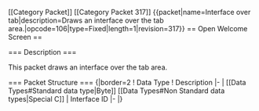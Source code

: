 \[\[Category Packet\]\] \[\[Category Packet 317\]\]
{{packet\|name=Interface over tab\|description=Draws an interface over
the tab area.\|opcode=106\|type=Fixed\|length=1\|revision=317}} == Open
Welcome Screen ==

=== Description ===

This packet draws an interface over the tab area.

=== Packet Structure === {\|border=2 ! Data Type ! Description \|- \|
\[\[Data Types\#Standard data type\|Byte\]\] \[\[Data Types\#Non
Standard data types\|Special C\]\] \| Interface ID \|- \|}
